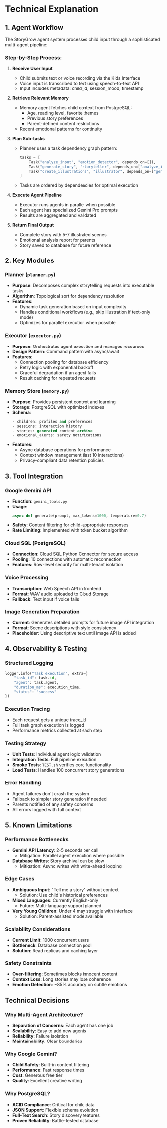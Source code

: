 # Technical Explanation

## 1. Agent Workflow

The StoryGrow agent system processes child input through a sophisticated multi-agent pipeline:

### Step-by-Step Process:

1. **Receive User Input**
   - Child submits text or voice recording via the Kids Interface
   - Voice input is transcribed to text using speech-to-text API
   - Input includes metadata: child_id, session_mood, timestamp

2. **Retrieve Relevant Memory**
   - Memory agent fetches child context from PostgreSQL:
     - Age, reading level, favorite themes
     - Previous story preferences
     - Parent-defined content restrictions
   - Recent emotional patterns for continuity

3. **Plan Sub-tasks** 
   - Planner uses a task dependency graph pattern:
     ```python
     tasks = [
         Task("analyze_input", "emotion_detector", depends_on=[]),
         Task("generate_story", "storyteller", depends_on=["analyze_input"]),
         Task("create_illustrations", "illustrator", depends_on=["generate_story"])
     ]
     ```
   - Tasks are ordered by dependencies for optimal execution

4. **Execute Agent Pipeline**
   - Executor runs agents in parallel when possible
   - Each agent has specialized Gemini Pro prompts
   - Results are aggregated and validated

5. **Return Final Output**
   - Complete story with 5-7 illustrated scenes
   - Emotional analysis report for parents
   - Story saved to database for future reference

## 2. Key Modules

### Planner (`planner.py`)
- **Purpose**: Decomposes complex storytelling requests into executable tasks
- **Algorithm**: Topological sort for dependency resolution
- **Features**:
  - Dynamic task generation based on input complexity
  - Handles conditional workflows (e.g., skip illustration if text-only mode)
  - Optimizes for parallel execution when possible

### Executor (`executor.py`)
- **Purpose**: Orchestrates agent execution and manages resources
- **Design Pattern**: Command pattern with async/await
- **Features**:
  - Connection pooling for database efficiency
  - Retry logic with exponential backoff
  - Graceful degradation if an agent fails
  - Result caching for repeated requests

### Memory Store (`memory.py`)
- **Purpose**: Provides persistent context and learning
- **Storage**: PostgreSQL with optimized indexes
- **Schema**:
  ```sql
  - children: profiles and preferences
  - sessions: interaction history
  - stories: generated content archive
  - emotional_alerts: safety notifications
  ```
- **Features**:
  - Async database operations for performance
  - Context window management (last 10 interactions)
  - Privacy-compliant data retention policies

## 3. Tool Integration

### Google Gemini API
- **Function**: `gemini_tools.py`
- **Usage**: 
  ```python
  async def generate(prompt, max_tokens=1000, temperature=0.7)
  ```
- **Safety**: Content filtering for child-appropriate responses
- **Rate Limiting**: Implemented with token bucket algorithm

### Cloud SQL (PostgreSQL)
- **Connection**: Cloud SQL Python Connector for secure access
- **Pooling**: 10 connections with automatic reconnection
- **Features**: Row-level security for multi-tenant isolation

### Voice Processing
- **Transcription**: Web Speech API in frontend
- **Format**: WAV audio uploaded to Cloud Storage
- **Fallback**: Text input if voice fails

### Image Generation Preparation
- **Current**: Generates detailed prompts for future image API integration
- **Format**: Scene descriptions with style consistency
- **Placeholder**: Using descriptive text until image API is added

## 4. Observability & Testing

### Structured Logging
```python
logger.info("Task execution", extra={
    "task_id": task.id,
    "agent": task.agent,
    "duration_ms": execution_time,
    "status": "success"
})
```

### Execution Tracing
- Each request gets a unique trace_id
- Full task graph execution is logged
- Performance metrics collected at each step

### Testing Strategy
- **Unit Tests**: Individual agent logic validation
- **Integration Tests**: Full pipeline execution
- **Smoke Tests**: `TEST.sh` verifies core functionality
- **Load Tests**: Handles 100 concurrent story generations

### Error Handling
- Agent failures don't crash the system
- Fallback to simpler story generation if needed
- Parents notified of any safety concerns
- All errors logged with full context

## 5. Known Limitations

### Performance Bottlenecks
- **Gemini API Latency**: 2-5 seconds per call
  - Mitigation: Parallel agent execution where possible
- **Database Writes**: Story archival can be slow
  - Mitigation: Async writes with write-ahead logging

### Edge Cases
- **Ambiguous Input**: "Tell me a story" without context
  - Solution: Use child's historical preferences
- **Mixed Languages**: Currently English-only
  - Future: Multi-language support planned
- **Very Young Children**: Under 4 may struggle with interface
  - Solution: Parent-assisted mode available

### Scalability Considerations
- **Current Limit**: 1000 concurrent users
- **Bottleneck**: Database connection pool
- **Solution**: Read replicas and caching layer

### Safety Constraints
- **Over-filtering**: Sometimes blocks innocent content
- **Context Loss**: Long stories may lose coherence
- **Emotion Detection**: ~85% accuracy on subtle emotions

## Technical Decisions

### Why Multi-Agent Architecture?
- **Separation of Concerns**: Each agent has one job
- **Scalability**: Easy to add new agents
- **Reliability**: Failure isolation
- **Maintainability**: Clear boundaries

### Why Google Gemini?
- **Child Safety**: Built-in content filtering
- **Performance**: Fast response times
- **Cost**: Generous free tier
- **Quality**: Excellent creative writing

### Why PostgreSQL?
- **ACID Compliance**: Critical for child data
- **JSON Support**: Flexible schema evolution
- **Full-Text Search**: Story discovery features
- **Proven Reliability**: Battle-tested database